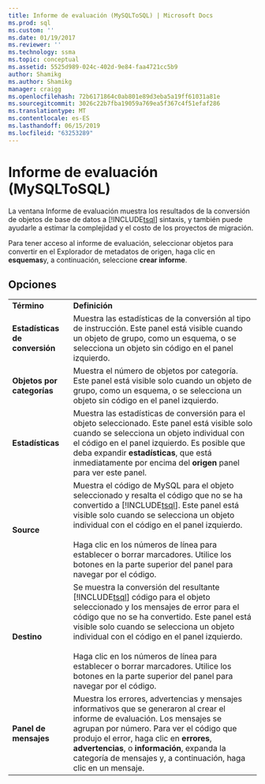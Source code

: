 ```yaml
---
title: Informe de evaluación (MySQLToSQL) | Microsoft Docs
ms.prod: sql
ms.custom: ''
ms.date: 01/19/2017
ms.reviewer: ''
ms.technology: ssma
ms.topic: conceptual
ms.assetid: 5525d989-024c-402d-9e84-faa4721cc5b9
author: Shamikg
ms.author: Shamikg
manager: craigg
ms.openlocfilehash: 72b6171864c0ab801e89d3eba5a19ff61031a81e
ms.sourcegitcommit: 3026c22b7fba19059a769ea5f367c4f51efaf286
ms.translationtype: MT
ms.contentlocale: es-ES
ms.lasthandoff: 06/15/2019
ms.locfileid: "63253289"
---
```

# <a name="assessment-report-mysqltosql"></a>Informe de evaluación (MySQLToSQL)
La ventana Informe de evaluación muestra los resultados de la conversión de objetos de base de datos a [!INCLUDE[tsql](../../includes/tsql-md.md)] sintaxis, y también puede ayudarle a estimar la complejidad y el costo de los proyectos de migración.  
  
Para tener acceso al informe de evaluación, seleccionar objetos para convertir en el Explorador de metadatos de origen, haga clic en **esquemas**y, a continuación, seleccione **crear informe**.  
  
## <a name="options"></a>Opciones  
  
|||  
|-|-|  
|**Término**|**Definición**|  
|**Estadísticas de conversión**|Muestra las estadísticas de la conversión al tipo de instrucción. Este panel está visible cuando un objeto de grupo, como un esquema, o se selecciona un objeto sin código en el panel izquierdo.|  
|**Objetos por categorías**|Muestra el número de objetos por categoría. Este panel está visible solo cuando un objeto de grupo, como un esquema, o se selecciona un objeto sin código en el panel izquierdo.|  
|**Estadísticas**|Muestra las estadísticas de conversión para el objeto seleccionado. Este panel está visible solo cuando se selecciona un objeto individual con el código en el panel izquierdo. Es posible que deba expandir **estadísticas**, que está inmediatamente por encima del **origen** panel para ver este panel.|  
|**Source**|Muestra el código de MySQL para el objeto seleccionado y resalta el código que no se ha convertido a [!INCLUDE[tsql](../../includes/tsql-md.md)]. Este panel está visible solo cuando se selecciona un objeto individual con el código en el panel izquierdo.<br /><br />Haga clic en los números de línea para establecer o borrar marcadores. Utilice los botones en la parte superior del panel para navegar por el código.|  
|**Destino**|Se muestra la conversión del resultante [!INCLUDE[tsql](../../includes/tsql-md.md)] código para el objeto seleccionado y los mensajes de error para el código que no se ha convertido. Este panel está visible solo cuando se selecciona un objeto individual con el código en el panel izquierdo.<br /><br />Haga clic en los números de línea para establecer o borrar marcadores. Utilice los botones en la parte superior del panel para navegar por el código.|  
|**Panel de mensajes**|Muestra los errores, advertencias y mensajes informativos que se generaron al crear el informe de evaluación. Los mensajes se agrupan por número. Para ver el código que produjo el error, haga clic en **errores**, **advertencias**, o **información**, expanda la categoría de mensajes y, a continuación, haga clic en un mensaje.|  
  
